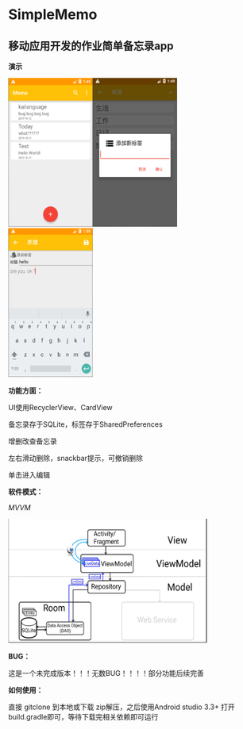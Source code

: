 # SimpleMemo

## 移动应用开发的作业简单备忘录app



**演示**

<img src="/img/one.png" width="170" height="300"><img src="/img/two.png" width="170" height="300"><img src="/img/three.png" width="170" height="300">

**功能方面：**

UI使用RecyclerView、CardView

备忘录存于SQLite，标签存于SharedPreferences

增删改查备忘录

左右滑动删除，snackbar提示，可撤销删除

单击进入编辑



**软件模式：**

*MVVM*

<img src="/img/four.png" width="400" height="250">



**BUG：**

这是一个未完成版本！！！无数BUG！！！！部分功能后续完善



**如何使用：**

直接 gitclone 到本地或下载 zip解压，之后使用Android studio 3.3+ 打开build.gradle即可，等待下载完相关依赖即可运行
